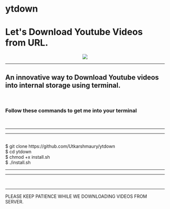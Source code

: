 # ytdown
<h1>Let's Download Youtube Videos from URL.</h1>
<p align="center">
<img src="https://encrypted-tbn0.gstatic.com/images?q=tbn:ANd9GcRlCnWt3QUiMgawrUklXRXiwkEqexsybDo1Tg&usqp=CAU">
</p>
<hr>
<h2>An innovative way to Download Youtube videos into internal storage using terminal.</h2>
<br>
<h3> Follow these commands to get me into your terminal </h3>
<br>
<hr>
<hr>
<br>
$ git clone https://github.com/Utkarshmaury/ytdown
<br>
$ cd ytdown
<br>
$ chmod +x install.sh
<br>
$ ./install.sh
<br>
<hr>
<hr>
<br>
<hr>
PLEASE KEEP PATIENCE WHILE WE DOWNLOADING VIDEOS FROM SERVER.
